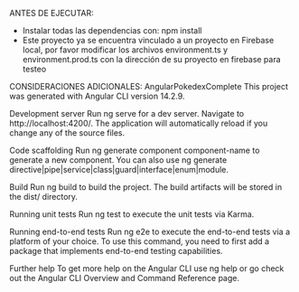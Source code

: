 ANTES DE EJECUTAR:
- Instalar todas las dependencias con: npm install
- Este proyecto ya se encuentra vinculado a un proyecto en Firebase local,
    por favor modificar los archivos environment.ts y environment.prod.ts con la dirección de su proyecto en firebase para testeo

CONSIDERACIONES ADICIONALES:
AngularPokedexComplete
This project was generated with Angular CLI version 14.2.9.

Development server
Run ng serve for a dev server. Navigate to http://localhost:4200/. The application will automatically reload if you change any of the source files.

Code scaffolding
Run ng generate component component-name to generate a new component. You can also use ng generate directive|pipe|service|class|guard|interface|enum|module.

Build
Run ng build to build the project. The build artifacts will be stored in the dist/ directory.

Running unit tests
Run ng test to execute the unit tests via Karma.

Running end-to-end tests
Run ng e2e to execute the end-to-end tests via a platform of your choice. To use this command, you need to first add a package that implements end-to-end testing capabilities.

Further help
To get more help on the Angular CLI use ng help or go check out the Angular CLI Overview and Command Reference page.